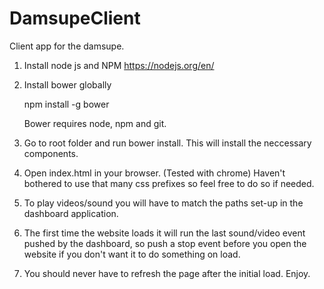 # DamsupeClient
Client app for the damsupe.

1. Install node js and NPM
    https://nodejs.org/en/

2. Install bower globally 
   
    npm install -g bower

    Bower requires node, npm and git.

3. Go to root folder and run bower install.
   This will install the neccessary components.

4. Open index.html in your browser. (Tested with chrome) Haven't bothered to use that many css prefixes so feel free to do so if needed. 

5. To play videos/sound you will have to match the paths set-up in the dashboard application. 

6. The first time the website loads it will run the last sound/video event pushed by the dashboard, so push a stop event before you open the website if you don't want it to do something on load.

7. You should never have to refresh the page after the initial load. Enjoy.



